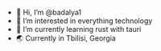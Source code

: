 - 👋 Hi, I’m @badalya1
- 👀 I’m interested in everything technology
- 🌱 I’m currently learning rust with tauri
- 🌏 Currently in Tbilisi, Georgia

